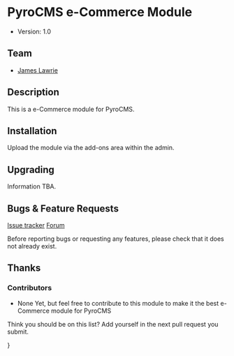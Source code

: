 # PyroCMS e-Commerce Module

* Version: 1.0

## Team

* [James Lawrie](http://jameslawrie.com/)

## Description

This is a e-Commerce module for PyroCMS. 

## Installation

Upload the module via the add-ons area within the admin.

## Upgrading

Information TBA.

## Bugs & Feature Requests

[Issue tracker](http://github.com/pyrocms/pyrocms/issues)
[Forum](http://www.pyrocms.com/forums)

Before reporting bugs or requesting any features, please check that it does not already exist.

## Thanks

### Contributors

* None Yet, but feel free to contribute to this module to make it the best e-Commerce module for PyroCMS

Think you should be on this list? Add yourself in the next pull request you submit.

}
